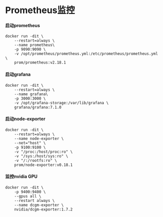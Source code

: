 # Prometheus监控

#### 启动prometheus
```
docker run -dit \
    --restart=always \
    --name prometheus\
    -p 9090:9090 \
    -v /opt/prometheus/prometheus.yml:/etc/prometheus/prometheus.yml  \
    prom/prometheus:v2.18.1
```

#### 启动grafana
```
docker run -dit \
    --restart=always \
    --name grafana\
    -p 3000:3000 \
    -v /opt/grafana-storage:/var/lib/grafana \
    grafana/grafana:7.1.0
```
#### 启动node-exporter
```
docker run -dit \
    --restart=always \
    --name node-exporter \
    --net="host" \
    -p 9100:9100 \
    -v "/proc:/host/proc:ro" \
    -v "/sys:/host/sys:ro" \
    -v "/:/rootfs:ro" \
    prom/node-exporter:v0.18.1
```

#### 监控nvidia GPU
```
docker run -dit \
    -p 9400:9400 \
    --gpus all \
    --restart always \
    --name dcgm-exporter \
    nvidia/dcgm-exporter:1.7.2
```

